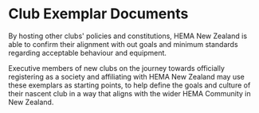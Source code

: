 # Club Exemplar Documents

By hosting other clubs' policies and constitutions, HEMA New Zealand is able to confirm their alignment with out goals and minimum standards regarding acceptable behaviour and equipment.

Executive members of new clubs on the journey towards officially registering as a society and affiliating with HEMA New Zealand may use these exemplars as starting points,
to help define the goals and culture of their nascent club in a way that aligns with the wider HEMA Community in New Zealand.
